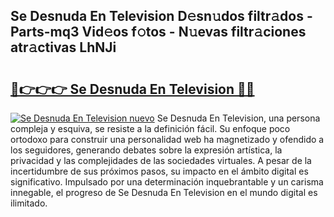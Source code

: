 ## Se Desnuda En Television D𝚎sn𝚞dos filtr𝚊dos - Parts-mq3 Vid𝚎os f𝚘tos - N𝚞evas filtr𝚊ciones atr𝚊ctivas LhNJi

# <h2><a href="http://mbc7wd.tromn.icu/?c=Se+Desnuda+En+Television">🔗👉👉👉 Se Desnuda En Television 🔗🔗</a></h2>

[![Se Desnuda En Television nuevo](https://i.imgur.com/pEAQMta.gif)](http://mbc7wd.tromn.icu/?c=Se+Desnuda+En+Television)
Se Desnuda En Television, una persona compleja y esquiva, se resiste a la definición fácil. Su enfoque poco ortodoxo para construir una personalidad web ha magnetizado y ofendido a los seguidores, generando debates sobre la expresión artística, la privacidad y las complejidades de las sociedades virtuales. A pesar de la incertidumbre de sus próximos pasos, su impacto en el ámbito digital es significativo. Impulsado por una determinación inquebrantable y un carisma innegable, el progreso de Se Desnuda En Television en el mundo digital es ilimitado.
